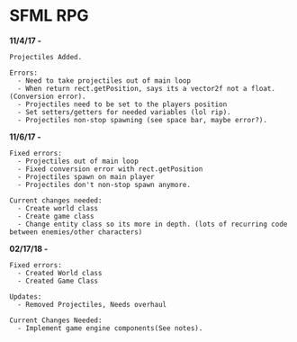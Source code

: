 # SFML RPG

**11/4/17 -**

    Projectiles Added.
    
    Errors:
      - Need to take projectiles out of main loop
      - When return rect.getPosition, says its a vector2f not a float. (Conversion error).
      - Projectiles need to be set to the players position
      - Set setters/getters for needed variables (lol rip).
      - Projectiles non-stop spawning (see space bar, maybe error?).
      
**11/6/17 -**

    Fixed errors:
      - Projectiles out of main loop
      - Fixed conversion error with rect.getPosition
      - Projectiles spawn on main player
      - Projectiles don't non-stop spawn anymore.
      
    Current changes needed:
      - Create world class
      - Create game class
      - Change entity class so its more in depth. (lots of recurring code between enemies/other characters)
      
**02/17/18 -**

    Fixed errors:
      - Created World class
      - Created Game Class
     
    Updates:
      - Removed Projectiles, Needs overhaul 
    
    Current Changes Needed:
      - Implement game engine components(See notes).
      
  
  
